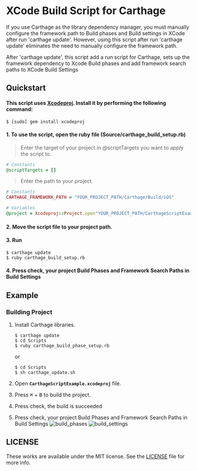# XCode Build Script for Carthage

If you use Carthage as the library dependency manager, you must manually configure the framework path to Build phases and Build settings in XCode after run 'carthage update'. However, using this script after run 'carthage update' eliminates the need to manually configure the framework path.

After 'carthage update', this script add a run script for Carthage, sets up the framework dependency to Xcode Build phases and add framework search paths to XCode Build Settings


## Quickstart

#### This script uses [Xcodeproj](https://github.com/CocoaPods/Xcodeproj). Install it by performing the following command:
```console
$ [sudo] gem install xcodeproj
```

#### 1. To use the script, open the ruby file (Source/carthage_build_setup.rb)
> Enter the target of your project in @scriptTargets you want to apply the script to.
```ruby
# Constants
@scriptTargets = []
```
> Enter the path to your project.
```ruby
# Constants
CARTHAGE_FRAMEWORK_PATH = "YOUR_PROJECT_PATH/Carthage/Build/iOS"

# Variables
@project = Xcodeproj::Project.open"YOUR_PROJECT_PATH/CarthageScriptExample.xcodeproj"
```

#### 2. Move the script file to your project path.

#### 3. Run
```console
$ carthage update
$ ruby carthage_build_setup.rb
```

#### 4. Press check, your project Build Phases and Framework Search Paths in Build Settings


## Example
### Building Project

1. Install Carthage libraries.
    ```console
    $ carthage update
    $ cd Scripts
    $ ruby carthage_build_phase_setup.rb
    ```
      or
    ```console
    $ cd Scripts
    $ sh carthage_update.sh
    ```

2. Open **`CarthageScriptExample.xcodeproj`** file.
3. Press <kbd>⌘</kbd> + <kbd>B</kbd> to build the project.
4. Press check, the build is succeeded
5. Press check, your project Build Phases and Framework Search Paths in Build Settings
![build_phases](https://user-images.githubusercontent.com/15151687/40417333-77135a22-5eba-11e8-89e1-0adcabb2db8a.png)
![build_settings](https://user-images.githubusercontent.com/15151687/40417410-a8659c20-5eba-11e8-8508-551e11483fa1.png)


## LICENSE

These works are available under the MIT license. See the [LICENSE][license] file
for more info.

[ruby]: http://www.ruby-lang.org/en/
[license]: LICENSE
